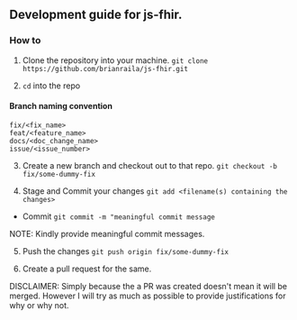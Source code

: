 ## Development guide for js-fhir.


### How to

1. Clone the repository into your machine.
`git clone https://github.com/brianraila/js-fhir.git`

2. `cd` into the repo

#### Branch naming convention
    fix/<fix_name>
    feat/<feature_name>
    docs/<doc_change_name>
    issue/<issue_number>

3. Create a new branch and checkout out to that repo.
`git checkout -b fix/some-dummy-fix`

4. Stage and Commit your changes
`git add <filename(s) containing the changes>`
- Commit
`git commit -m "meaningful commit message`

NOTE: Kindly provide meaningful commit messages.

5. Push the changes
`git push origin fix/some-dummy-fix`

6. Create a pull request for the same.

DISCLAIMER: Simply because the a PR was created doesn't mean it will be merged. However I will try as much as possible to provide justifications for why or why not.



